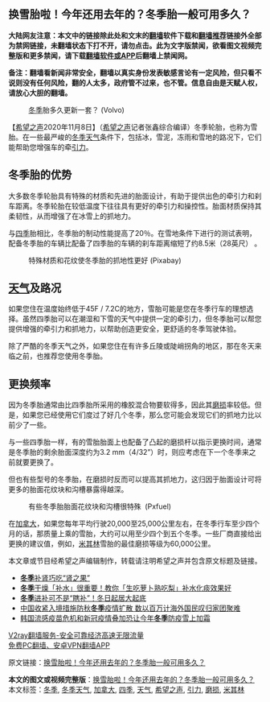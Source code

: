  <h2>换雪胎啦！今年还用去年的？冬季胎一般可用多久？</h2> <p class="notice"><b>大陆网友注意：本文中的链接除此处和文末的<a href="https://github.com/bannedbook/fanqiang" >翻墙</a>软件下载和<a href="https://github.com/killgcd/justmysocks/blob/master/README.md">翻墙推荐</a>链接外全部为禁网链接，未翻墙状态下打不开，请勿点击。此为文字版禁闻，欲看图文视频完整版和更多禁闻，请下载<a href="https://github.com/bannedbook/fanqiang">翻墙软件或APP</a>后翻墙上禁闻网。</p><p>备注：翻墙看新闻非常安全，翻墙以真实身份发表敏感言论有一定风险，但只看不说则没有任何风险，翻的人太多，政府管不过来，也不管。信息自由是天赋人权，请放心大胆的翻墙。</b></p>  <div class="entry"> <figure><figcaption><a href="https://www.bannedbook.org/bnews/tag/%e5%86%ac%e5%ad%a3/" class="st_tag internal_tag" rel="tag" title="标签 冬季 下的日志">冬季</a>胎多久更新一套？ (Volvo)</figcaption></figure> <p>【<span class='wp_keywordlink_affiliate'><a href="https://www.soundofhope.org" title="希望之声" target="_blank">希望之声</a></span>2020年11月8日】（<a href="https://www.bannedbook.org/bnews/tag/%e5%b8%8c%e6%9c%9b%e4%b9%8b%e5%a3%b0/" class="st_tag internal_tag" rel="tag" title="标签 希望之声 下的日志">希望之声</a>记者张鑫综合编译）冬季轮胎，也称为雪胎。在一些最严峻的<a href="https://www.bannedbook.org/bnews/tag/%E5%86%AC%E5%AD%A3%E5%A4%A9%E6%B0%94/" class="st_tag internal_tag" rel="tag" title="标签 冬季天气 下的日志">冬季天气</a>条件下，包括冰，雪泥，冻雨和雪地的路况下，它们能帮助您增强车的牵<a href="https://www.bannedbook.org/bnews/tag/%E5%BC%95%E5%8A%9B/" class="st_tag internal_tag" rel="tag" title="标签 引力 下的日志">引力</a>。</p> <h2>冬季胎的优势</h2> <p>大多数冬季轮胎具有特殊的材质和先进的胎面设计，有助于提供出色的牵引力和刹车距离。冬季轮胎在较低温度下往往具有更好的牵引力和操控性。胎面材质保持其柔韧性，从而增强了在冰雪上的抓地力。</p> <p>与<a href="https://www.bannedbook.org/bnews/tag/%E5%9B%9B%E5%AD%A3/" class="st_tag internal_tag" rel="tag" title="标签 四季 下的日志">四季</a>胎相比，冬季胎的制动性能提高了20％。在雪地条件下进行的测试表明，配备冬季胎的车辆比配备了四季胎的车辆的刹车距离缩短了约8.5米（28英尺） 。</p>  <figure><figcaption>特殊材质和花纹使冬季胎的抓地性更好 (Pixabay)</figcaption></figure> <h2><a href="https://www.bannedbook.org/bnews/tag/%E5%A4%A9%E6%B0%94/" class="st_tag internal_tag" rel="tag" title="标签 天气 下的日志">天气</a>及路况</h2> <p>如果您住在温度始终低于45F / 7.2C的地方，雪胎可能是您在冬季行车的理想选择。虽然四季胎可以在潮湿和下雪的天气中提供一定的牵引力，但冬季胎可以帮您提供增强的牵引力和抓地力，以帮助创造更安全，更舒适的冬季驾驶体验。</p> <p>除了严酷的冬季天气之外，如果您住在有许多丘陵或陡峭拐角的地区，那在冬天来临之前，也推荐您使用冬季胎。</p> <h2>更换频率</h2> <p>因为冬季胎通常由比四季胎所采用的橡胶混合物要软得多，因此其<a href="https://www.bannedbook.org/bnews/tag/%E7%A3%A8%E6%8D%9F/" class="st_tag internal_tag" rel="tag" title="标签 磨损 下的日志">磨损</a>率较低。但是，如果您已经使用它们度过了好几个冬季，那么您可能会发现它们的抓地力比以前少了一些。</p>  <p>与一些四季胎一样，有的雪胎胎面上也配备了凸起的磨损杆以指示更换时间，通常是冬季胎的剩余胎面深度约为3.2 mm（4/32”）时，则应考虑在下一个冬季来之前就要更换了。</p> <p>但也有些型号的冬季胎，在磨损时反而可以提高其抓地力，这归因于胎面设计可将更多的胎面花纹块和沟槽暴露得越深。</p> <figure><figcaption>有些冬季胎胎面花纹块和沟槽很特殊&nbsp;&nbsp;(Pxfuel)</figcaption></figure> <p>在<a href="https://www.bannedbook.org/bnews/tag/%e5%8a%a0%e6%8b%bf%e5%a4%a7/" class="st_tag internal_tag" rel="tag" title="标签 加拿大 下的日志">加拿大</a>，如果您每年平均行驶20,000至25,000公里左右，在冬季行车至少四个月的话，那质量上乘的雪胎，大约可以用至少四个到五个冬季。一些厂商直接给出更换的建议值，例如，<a href="https://www.bannedbook.org/bnews/tag/%E7%B1%B3%E5%85%B6%E6%9E%97/" class="st_tag internal_tag" rel="tag" title="标签 米其林 下的日志">米其林</a>雪胎的最佳磨损等级为60,000公里。</p>  <p>本文章或节目经希望之声编辑制作，转载请注明希望之声并包含原文标题及链接。</p> <ul class='op-related-articles' title='相关阅读'> <li><a href='https://www.bannedbook.org/bnews/comments/20201108/1427818.html' target='_blank'><b>冬季</b>补肾巧吃“肾之果”</a></li> <li><a href='https://www.bannedbook.org/bnews/health/20201108/1427631.html' target='_blank'><b>冬季</b>干燥「补水」很重要！教你「生吃萝卜熟吃梨」补水化痰效果好</a></li> <li><a href='https://www.bannedbook.org/bnews/health/20201106/1426809.html' target='_blank'><b>冬季</b>进补可不是“瞎补”！冬日起居大起底</a></li> <li><a href='https://www.bannedbook.org/bnews/headline/20201102/1424452.html' target='_blank'>中国收紧入境措施防秋<b>冬季</b>疫情扩散 数以百万计海外国民叹归家团聚难</a></li> <li><a href='https://www.bannedbook.org/bnews/baitai/20201102/1424296.html' target='_blank'>韩国流感疫苗危机和新冠疫情叠加恐让今年<b>冬季</b>防疫雪上加霜</a></li> </ul> <p class="texttj"> <a href="https://www.bannedbook.org/forum23/topic22702.html" target="_blank">V2ray翻墙服务-安全可靠经济高速无限流量</a><br/> <a href="https://github.com/bannedbook/fanqiang/wiki/%E7%A6%81%E9%97%BB%E7%BD%91%E5%AE%89%E5%8D%93%E7%BF%BB%E5%A2%99%E6%96%B0%E9%97%BBAPP" target="_blank">免费PC翻墙、安卓VPN翻墙APP</a></p><p>原文链接：<a class="src_link"  href="https://www.soundofhope.org/post/440635" target="_blank">换雪胎啦！今年还用去年的？冬季胎一般可用多久？</a></p><a name='sharetosocial'></a>       <div><b>本文的图文或视频完整版</b>：<a href='https://www.bannedbook.org/bnews/comments/20201109/1427991.html'>换雪胎啦！今年还用去年的？冬季胎一般可用多久？</a></div>  </div><!--END ENTRY--> <div class="postfooter"> <div>本文标签：<a href="https://www.bannedbook.org/bnews/tag/%e5%86%ac%e5%ad%a3/" rel="tag">冬季</a>, <a href="https://www.bannedbook.org/bnews/tag/%E5%86%AC%E5%AD%A3%E5%A4%A9%E6%B0%94/" rel="tag">冬季天气</a>, <a href="https://www.bannedbook.org/bnews/tag/%e5%8a%a0%e6%8b%bf%e5%a4%a7/" rel="tag">加拿大</a>, <a href="https://www.bannedbook.org/bnews/tag/%E5%9B%9B%E5%AD%A3/" rel="tag">四季</a>, <a href="https://www.bannedbook.org/bnews/tag/%E5%A4%A9%E6%B0%94/" rel="tag">天气</a>, <a href="https://www.bannedbook.org/bnews/tag/%e5%b8%8c%e6%9c%9b%e4%b9%8b%e5%a3%b0/" rel="tag">希望之声</a>, <a href="https://www.bannedbook.org/bnews/tag/%E5%BC%95%E5%8A%9B/" rel="tag">引力</a>, <a href="https://www.bannedbook.org/bnews/tag/%E7%A3%A8%E6%8D%9F/" rel="tag">磨损</a>, <a href="https://www.bannedbook.org/bnews/tag/%E7%B1%B3%E5%85%B6%E6%9E%97/" rel="tag">米其林</a></div>  </div><!--END POSTFOOTER--> 